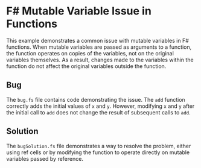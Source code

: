 # F# Mutable Variable Issue in Functions

This example demonstrates a common issue with mutable variables in F# functions. When mutable variables are passed as arguments to a function, the function operates on copies of the variables, not on the original variables themselves.  As a result, changes made to the variables within the function do not affect the original variables outside the function.

## Bug

The `bug.fs` file contains code demonstrating the issue. The `add` function correctly adds the initial values of `x` and `y`. However, modifying `x` and `y` after the initial call to `add` does not change the result of subsequent calls to `add`. 

## Solution

The `bugSolution.fs` file demonstrates a way to resolve the problem, either using ref cells or by modifying the function to operate directly on mutable variables passed by reference.